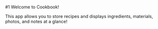 
#1 Welcome to Cookbook!

This app allows you to store recipes and displays ingredients, materials, photos, and notes at a glance!
